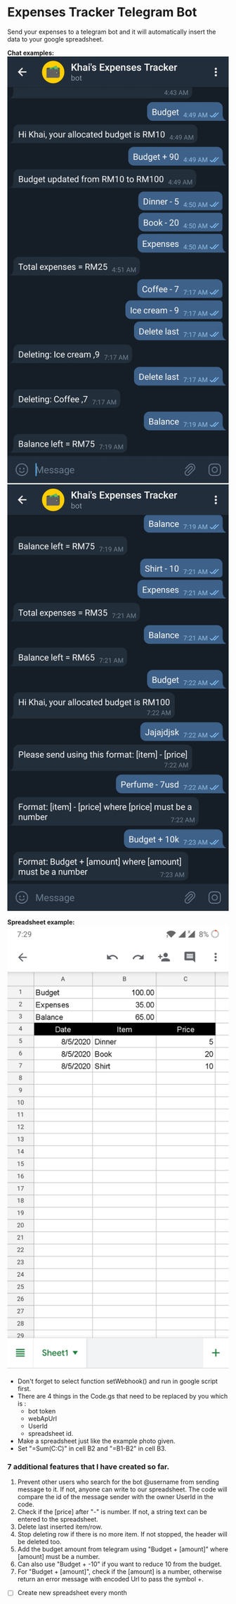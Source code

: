 # Expenses Tracker Telegram Bot
Send your expenses to a telegram bot and it will automatically insert the data to your google spreadsheet.

**Chat examples:**
![Example 1](example1.jpg)
![Example 2](example2.jpg)

__Spreadsheet example:__
![Spreadsheet example](spreadsheet.jpg)

* Don't forget to select function setWebhook() and run in google script first.
* There are 4 things in the Code.gs that need to be replaced by you which is :
  * bot token
  * webApUrl
  * UserId
  * spreadsheet id.
* Make a spreadsheet just like the example photo given.
* Set "=Sum(C:C)" in cell B2 and "=B1-B2" in cell B3.

### 7 additional features that I have created so far.
1. Prevent other users who search for the bot @username from sending message to it. If not, anyone can write to our spreadsheet. The code will compare the id of the message sender with the owner UserId in the code.
2. Check if the [price] after "-" is number. If not, a string text can be entered to the spreadsheet.
3. Delete last inserted item/row.
4. Stop deleting row if there is no more item. If not stopped, the header will be deleted too.
5. Add the budget amount from telegram using "Budget + [amount]" where [amount] must be a number.
6. Can also use "Budget + -10" if you want to reduce 10 from the budget.
7. For "Budget + [amount]", check if the [amount] is a number, otherwise return an error message with encoded Url to pass the symbol +.
- [ ] Create new spreadsheet every month
